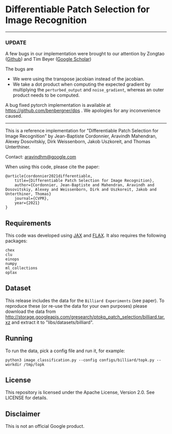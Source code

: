 # Differentiable Patch Selection for Image Recognition 

-----------------------------------------------------------------
### UPDATE
A few bugs in our implementation were brought to our attention by Zongtao ([Github](https://github.com/wztdream)) and 
Tim Beyer ([Google Scholar](https://scholar.google.com/citations?user=mad4ZNsAAAAJ))

The bugs are
* We were using the transpose jacobian instead of the jacobian.
* We take a dot product when computing the expected gradient by multiplying the `perturbed_output` and `noise_gradient`, whereas an outer product needs to be computed.

A bug fixed pytorch implementation is available at https://github.com/benbergner/dps . We apologies for any inconvenience caused.

-----------------------------------------------------------------

This is a reference implementation for 
"Differentiable Patch Selection for Image Recognition"
by Jean-Baptiste Cordonnier, Aravindh Mahendran,
Alexey Dosovitskiy, Dirk Weissenborn, Jakob Uszkoreit, and Thomas Unterthiner.


Contact: [aravindhm@google.com](mailto:aravindhm@google.com)

When using this code, please cite the paper:

```
@article{cordonnier2021differentiable,
    title={Differentiable Patch Selection for Image Recognition},
    author={Cordonnier, Jean-Baptiste and Mahendran, Aravindh and Dosovitskiy, Alexey and Weissenborn, Dirk and Uszkoreit, Jakob and Unterthiner, Thomas}
    journal={CVPR},
    year={2021}
}
```

## Requirements

This code was developed using [JAX](https://github.com/google/jax) and
[FLAX](https://github.com/google/flax). It also requires the following
packages:

```
chex
clu
einops
numpy
ml_collections
optax
```

## Dataset

This release includes the data for the `Billiard Experiments` (see paper). To
reproduce these (or re-use the data for your own purposes) please download
the data from
http://storage.googleapis.com/gresearch/ptokp_patch_selection/billiard.tar.xz
and extract it to "libs/datasets/billiard".

## Running

To run the data, pick a config file and run it, for example:

```
python3 image_classification.py --config configs/billiard/topk.py --workdir /tmp/topk
```

## License

This repository is licensed under the Apache License, Version 2.0. See LICENSE for details.

## Disclaimer

This is not an official Google product.
